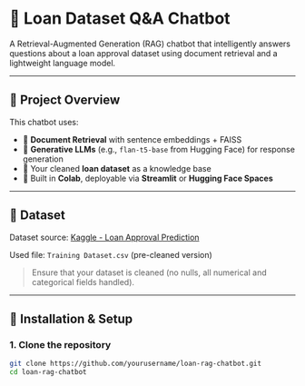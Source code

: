 # 🏦 Loan Dataset Q&A Chatbot

A Retrieval-Augmented Generation (RAG) chatbot that intelligently answers questions about a loan approval dataset using document retrieval and a lightweight language model.

---

## 📌 Project Overview

This chatbot uses:
- 🔎 **Document Retrieval** with sentence embeddings + FAISS
- 🤖 **Generative LLMs** (e.g., `flan-t5-base` from Hugging Face) for response generation
- 🧠 Your cleaned **loan dataset** as a knowledge base
- 🧪 Built in **Colab**, deployable via **Streamlit** or **Hugging Face Spaces**

---

## 📁 Dataset

Dataset source: [Kaggle - Loan Approval Prediction](https://www.kaggle.com/datasets/sonalisingh1411/loan-approval-prediction)

Used file: `Training Dataset.csv` (pre-cleaned version)

> Ensure that your dataset is cleaned (no nulls, all numerical and categorical fields handled).

---

## 🔧 Installation & Setup

### 1. Clone the repository

```bash
git clone https://github.com/yourusername/loan-rag-chatbot.git
cd loan-rag-chatbot
